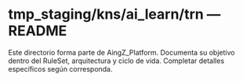 # tmp_staging/kns/ai_learn/trn — README

Este directorio forma parte de AingZ_Platform. Documenta su objetivo dentro del RuleSet, arquitectura y ciclo de vida. Completar detalles específicos según corresponda.
